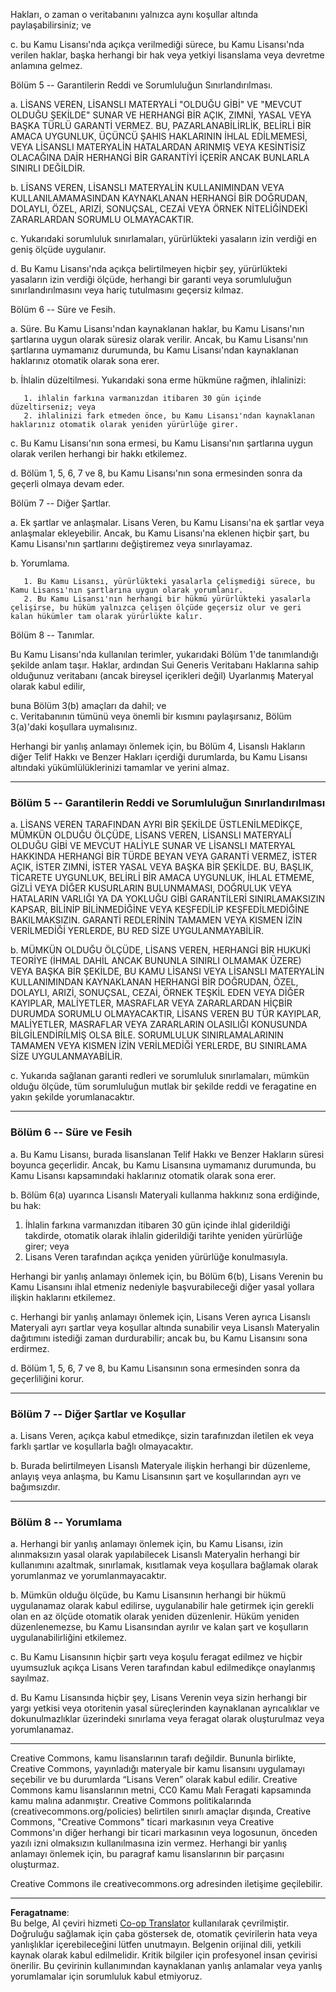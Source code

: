 <!--
CO_OP_TRANSLATOR_METADATA:
{
  "original_hash": "fba3b94d88bfb9b81369b869a1e9a20f",
  "translation_date": "2025-09-06T08:02:12+00:00",
  "source_file": "sketchnotes/LICENSE.md",
  "language_code": "tr"
}
-->
Hakları, o zaman o veritabanını yalnızca aynı koşullar altında paylaşabilirsiniz; ve  

  c. bu Kamu Lisansı'nda açıkça verilmediği sürece, bu Kamu Lisansı'nda verilen haklar, başka herhangi bir hak veya yetkiyi lisanslama veya devretme anlamına gelmez.  

Bölüm 5 -- Garantilerin Reddi ve Sorumluluğun Sınırlandırılması.  

  a. LİSANS VEREN, LİSANSLI MATERYALİ "OLDUĞU GİBİ" VE "MEVCUT OLDUĞU ŞEKİLDE" SUNAR VE HERHANGİ BİR AÇIK, ZIMNİ, YASAL VEYA BAŞKA TÜRLÜ GARANTİ VERMEZ. BU, PAZARLANABİLİRLİK, BELİRLİ BİR AMACA UYGUNLUK, ÜÇÜNCÜ ŞAHIS HAKLARININ İHLAL EDİLMEMESİ, VEYA LİSANSLI MATERYALİN HATALARDAN ARINMIŞ VEYA KESİNTİSİZ OLACAĞINA DAİR HERHANGİ BİR GARANTİYİ İÇERİR ANCAK BUNLARLA SINIRLI DEĞİLDİR.  

  b. LİSANS VEREN, LİSANSLI MATERYALİN KULLANIMINDAN VEYA KULLANILAMAMASINDAN KAYNAKLANAN HERHANGİ BİR DOĞRUDAN, DOLAYLI, ÖZEL, ARIZİ, SONUÇSAL, CEZAİ VEYA ÖRNEK NİTELİĞİNDEKİ ZARARLARDAN SORUMLU OLMAYACAKTIR.  

  c. Yukarıdaki sorumluluk sınırlamaları, yürürlükteki yasaların izin verdiği en geniş ölçüde uygulanır.  

  d. Bu Kamu Lisansı'nda açıkça belirtilmeyen hiçbir şey, yürürlükteki yasaların izin verdiği ölçüde, herhangi bir garanti veya sorumluluğun sınırlandırılmasını veya hariç tutulmasını geçersiz kılmaz.  

Bölüm 6 -- Süre ve Fesih.  

  a. Süre. Bu Kamu Lisansı'ndan kaynaklanan haklar, bu Kamu Lisansı'nın şartlarına uygun olarak süresiz olarak verilir. Ancak, bu Kamu Lisansı'nın şartlarına uymamanız durumunda, bu Kamu Lisansı'ndan kaynaklanan haklarınız otomatik olarak sona erer.  

  b. İhlalin düzeltilmesi. Yukarıdaki sona erme hükmüne rağmen, ihlalinizi:  

       1. ihlalin farkına varmanızdan itibaren 30 gün içinde düzeltirseniz; veya  
       2. ihlalinizi fark etmeden önce, bu Kamu Lisansı'ndan kaynaklanan haklarınız otomatik olarak yeniden yürürlüğe girer.  

  c. Bu Kamu Lisansı'nın sona ermesi, bu Kamu Lisansı'nın şartlarına uygun olarak verilen herhangi bir hakkı etkilemez.  

  d. Bölüm 1, 5, 6, 7 ve 8, bu Kamu Lisansı'nın sona ermesinden sonra da geçerli olmaya devam eder.  

Bölüm 7 -- Diğer Şartlar.  

  a. Ek şartlar ve anlaşmalar. Lisans Veren, bu Kamu Lisansı'na ek şartlar veya anlaşmalar ekleyebilir. Ancak, bu Kamu Lisansı'na eklenen hiçbir şart, bu Kamu Lisansı'nın şartlarını değiştiremez veya sınırlayamaz.  

  b. Yorumlama.  

       1. Bu Kamu Lisansı, yürürlükteki yasalarla çelişmediği sürece, bu Kamu Lisansı'nın şartlarına uygun olarak yorumlanır.  
       2. Bu Kamu Lisansı'nın herhangi bir hükmü yürürlükteki yasalarla çelişirse, bu hüküm yalnızca çelişen ölçüde geçersiz olur ve geri kalan hükümler tam olarak yürürlükte kalır.  

Bölüm 8 -- Tanımlar.  

Bu Kamu Lisansı'nda kullanılan terimler, yukarıdaki Bölüm 1'de tanımlandığı şekilde anlam taşır.
Haklar, ardından Sui Generis Veritabanı Haklarına sahip olduğunuz veritabanı (ancak bireysel içerikleri değil) Uyarlanmış Materyal olarak kabul edilir,

buna Bölüm 3(b) amaçları da dahil; ve  
c. Veritabanının tümünü veya önemli bir kısmını paylaşırsanız, Bölüm 3(a)'daki koşullara uymalısınız.

Herhangi bir yanlış anlamayı önlemek için, bu Bölüm 4, Lisanslı Hakların diğer Telif Hakkı ve Benzer Hakları içerdiği durumlarda, bu Kamu Lisansı altındaki yükümlülüklerinizi tamamlar ve yerini almaz.

---

### Bölüm 5 -- Garantilerin Reddi ve Sorumluluğun Sınırlandırılması

a. LİSANS VEREN TARAFINDAN AYRI BİR ŞEKİLDE ÜSTLENİLMEDİKÇE, MÜMKÜN OLDUĞU ÖLÇÜDE, LİSANS VEREN, LİSANSLI MATERYALİ OLDUĞU GİBİ VE MEVCUT HALİYLE SUNAR VE LİSANSLI MATERYAL HAKKINDA HERHANGİ BİR TÜRDE BEYAN VEYA GARANTİ VERMEZ, İSTER AÇIK, İSTER ZIMNİ, İSTER YASAL VEYA BAŞKA BİR ŞEKİLDE. BU, BAŞLIK, TİCARETE UYGUNLUK, BELİRLİ BİR AMACA UYGUNLUK, İHLAL ETMEME, GİZLİ VEYA DİĞER KUSURLARIN BULUNMAMASI, DOĞRULUK VEYA HATALARIN VARLIĞI YA DA YOKLUĞU GİBİ GARANTİLERİ SINIRLAMAKSIZIN KAPSAR, BİLİNİP BİLİNMEDİĞİNE VEYA KEŞFEDİLİP KEŞFEDİLMEDİĞİNE BAKILMAKSIZIN. GARANTİ REDLERİNİN TAMAMEN VEYA KISMEN İZİN VERİLMEDİĞİ YERLERDE, BU RED SİZE UYGULANMAYABİLİR.

b. MÜMKÜN OLDUĞU ÖLÇÜDE, LİSANS VEREN, HERHANGİ BİR HUKUKİ TEORİYE (İHMAL DAHİL ANCAK BUNUNLA SINIRLI OLMAMAK ÜZERE) VEYA BAŞKA BİR ŞEKİLDE, BU KAMU LİSANSI VEYA LİSANSLI MATERYALİN KULLANIMINDAN KAYNAKLANAN HERHANGİ BİR DOĞRUDAN, ÖZEL, DOLAYLI, ARIZİ, SONUÇSAL, CEZAİ, ÖRNEK TEŞKİL EDEN VEYA DİĞER KAYIPLAR, MALİYETLER, MASRAFLAR VEYA ZARARLARDAN HİÇBİR DURUMDA SORUMLU OLMAYACAKTIR, LİSANS VEREN BU TÜR KAYIPLAR, MALİYETLER, MASRAFLAR VEYA ZARARLARIN OLASILIĞI KONUSUNDA BİLGİLENDİRİLMİŞ OLSA BİLE. SORUMLULUK SINIRLAMALARININ TAMAMEN VEYA KISMEN İZİN VERİLMEDİĞİ YERLERDE, BU SINIRLAMA SİZE UYGULANMAYABİLİR.

c. Yukarıda sağlanan garanti redleri ve sorumluluk sınırlamaları, mümkün olduğu ölçüde, tüm sorumluluğun mutlak bir şekilde reddi ve feragatine en yakın şekilde yorumlanacaktır.

---

### Bölüm 6 -- Süre ve Fesih

a. Bu Kamu Lisansı, burada lisanslanan Telif Hakkı ve Benzer Hakların süresi boyunca geçerlidir. Ancak, bu Kamu Lisansına uymamanız durumunda, bu Kamu Lisansı kapsamındaki haklarınız otomatik olarak sona erer.

b. Bölüm 6(a) uyarınca Lisanslı Materyali kullanma hakkınız sona erdiğinde, bu hak:

1. İhlalin farkına varmanızdan itibaren 30 gün içinde ihlal giderildiği takdirde, otomatik olarak ihlalin giderildiği tarihte yeniden yürürlüğe girer; veya  
2. Lisans Veren tarafından açıkça yeniden yürürlüğe konulmasıyla.

Herhangi bir yanlış anlamayı önlemek için, bu Bölüm 6(b), Lisans Verenin bu Kamu Lisansını ihlal etmeniz nedeniyle başvurabileceği diğer yasal yollara ilişkin haklarını etkilemez.

c. Herhangi bir yanlış anlamayı önlemek için, Lisans Veren ayrıca Lisanslı Materyali ayrı şartlar veya koşullar altında sunabilir veya Lisanslı Materyalin dağıtımını istediği zaman durdurabilir; ancak bu, bu Kamu Lisansını sona erdirmez.

d. Bölüm 1, 5, 6, 7 ve 8, bu Kamu Lisansının sona ermesinden sonra da geçerliliğini korur.

---

### Bölüm 7 -- Diğer Şartlar ve Koşullar

a. Lisans Veren, açıkça kabul etmedikçe, sizin tarafınızdan iletilen ek veya farklı şartlar ve koşullarla bağlı olmayacaktır.

b. Burada belirtilmeyen Lisanslı Materyale ilişkin herhangi bir düzenleme, anlayış veya anlaşma, bu Kamu Lisansının şart ve koşullarından ayrı ve bağımsızdır.

---

### Bölüm 8 -- Yorumlama

a. Herhangi bir yanlış anlamayı önlemek için, bu Kamu Lisansı, izin alınmaksızın yasal olarak yapılabilecek Lisanslı Materyalin herhangi bir kullanımını azaltmak, sınırlamak, kısıtlamak veya koşullara bağlamak olarak yorumlanmaz ve yorumlanmayacaktır.

b. Mümkün olduğu ölçüde, bu Kamu Lisansının herhangi bir hükmü uygulanamaz olarak kabul edilirse, uygulanabilir hale getirmek için gerekli olan en az ölçüde otomatik olarak yeniden düzenlenir. Hüküm yeniden düzenlenemezse, bu Kamu Lisansından ayrılır ve kalan şart ve koşulların uygulanabilirliğini etkilemez.

c. Bu Kamu Lisansının hiçbir şartı veya koşulu feragat edilmez ve hiçbir uyumsuzluk açıkça Lisans Veren tarafından kabul edilmedikçe onaylanmış sayılmaz.

d. Bu Kamu Lisansında hiçbir şey, Lisans Verenin veya sizin herhangi bir yargı yetkisi veya otoritenin yasal süreçlerinden kaynaklanan ayrıcalıklar ve dokunulmazlıklar üzerindeki sınırlama veya feragat olarak oluşturulmaz veya yorumlanamaz.

---

Creative Commons, kamu lisanslarının tarafı değildir. Bununla birlikte, Creative Commons, yayınladığı materyale bir kamu lisansını uygulamayı seçebilir ve bu durumlarda “Lisans Veren” olarak kabul edilir. Creative Commons kamu lisanslarının metni, CC0 Kamu Malı Feragati kapsamında kamu malına adanmıştır. Creative Commons politikalarında (creativecommons.org/policies) belirtilen sınırlı amaçlar dışında, Creative Commons, "Creative Commons" ticari markasının veya Creative Commons'ın diğer herhangi bir ticari markasının veya logosunun, önceden yazılı izni olmaksızın kullanılmasına izin vermez. Herhangi bir yanlış anlamayı önlemek için, bu paragraf kamu lisanslarının bir parçasını oluşturmaz.

Creative Commons ile creativecommons.org adresinden iletişime geçilebilir.

---

**Feragatname**:  
Bu belge, AI çeviri hizmeti [Co-op Translator](https://github.com/Azure/co-op-translator) kullanılarak çevrilmiştir. Doğruluğu sağlamak için çaba göstersek de, otomatik çevirilerin hata veya yanlışlıklar içerebileceğini lütfen unutmayın. Belgenin orijinal dili, yetkili kaynak olarak kabul edilmelidir. Kritik bilgiler için profesyonel insan çevirisi önerilir. Bu çevirinin kullanımından kaynaklanan yanlış anlamalar veya yanlış yorumlamalar için sorumluluk kabul etmiyoruz.